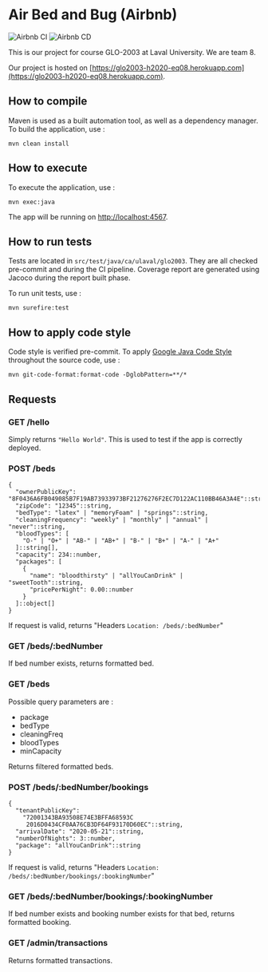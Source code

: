 # Air Bed and Bug (Airbnb)

![Airbnb CI](https://github.com/glo2003/glo2003-h2020-eq08/workflows/Airbnb%20CI/badge.svg)
![Airbnb CD](https://github.com/glo2003/glo2003-h2020-eq08/workflows/Airbnb%20CD/badge.svg)

This is our project for course GLO-2003 at Laval University. We are team 8.

Our project is hosted on [https://glo2003-h2020-eq08.herokuapp.com](https://glo2003-h2020-eq08.herokuapp.com).


## How to compile

Maven is used as a built automation tool, as well as a dependency manager. To build the application, use : 

`mvn clean install`

## How to execute

To execute the application, use : 

`mvn exec:java`

The app will be running on [http://localhost:4567](http://localhost:4567).

## How to run tests

Tests are located in `src/test/java/ca/ulaval/glo2003`. They are all checked pre-commit and during the CI pipeline. Coverage report are generated using Jacoco during the report built phase.

To run unit tests, use :

`mvn surefire:test`

## How to apply code style

Code style is verified pre-commit. To apply [Google Java Code Style](https://google.github.io/styleguide/javaguide.html) throughout the source code, use : 

`mvn git-code-format:format-code -DglobPattern=**/*`

## Requests

### GET /hello

Simply returns `"Hello World"`. This is used to test if the app is correctly deployed.

### POST /beds


```{json}
{
  "ownerPublicKey": "8F0436A6FB049085B7F19AB73933973BF21276276F2EC7D122AC110BB46A3A4E"::string,
  "zipCode": "12345"::string,
  "bedType": "latex" | "memoryFoam" | "springs"::string,
  "cleaningFrequency": "weekly" | "monthly" | "annual" | "never"::string,
  "bloodTypes": [
    "O-" | "O+" | "AB-" | "AB+" | "B-" | "B+" | "A-" | "A+"
  ]::string[],
  "capacity": 234::number,
  "packages": [
    { 
      "name": "bloodthirsty" | "allYouCanDrink" | "sweetTooth"::string,
      "pricePerNight": 0.00::number
    }
  ]::object[]
}
```

If request is valid, returns "Headers `Location: /beds/:bedNumber`"

### GET /beds/:bedNumber

If bed number exists, returns formatted bed.

### GET /beds

Possible query parameters are : 

- package
- bedType
- cleaningFreq
- bloodTypes
- minCapacity

Returns filtered formatted beds.

### POST /beds/:bedNumber/bookings

```{json}
{
  "tenantPublicKey":
    "72001343BA93508E74E3BFFA68593C
     2016D0434CF0AA76CB3DF64F93170D60EC"::string,
  "arrivalDate": "2020-05-21"::string,
  "numberOfNights": 3::number,
  "package": "allYouCanDrink"::string
}
```

If request is valid, returns "Headers `Location: /beds/:bedNumber/bookings/:bookingNumber`"

### GET /beds/:bedNumber/bookings/:bookingNumber

If bed number exists and booking number exists for that bed, returns formatted booking.

### GET /admin/transactions

Returns formatted transactions.
